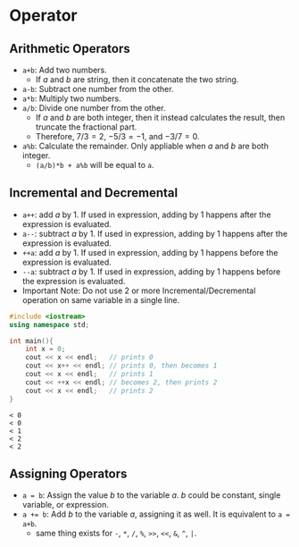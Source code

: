 # Operator

## Arithmetic Operators

- `a+b`: Add two numbers.
  - If $a$ and $b$ are string, then it concatenate the two string.
- `a-b`: Subtract one number from the other.
- `a*b`: Multiply two numbers.
- `a/b`: Divide one number from the other.
  - If $a$ and $b$ are both integer, then it instead calculates the result, then truncate the fractional part.
  - Therefore, $7/3 = 2$, $-5/3 = -1$, and $-3/7 = 0$.
- `a%b`: Calculate the remainder. Only appliable when $a$ and $b$ are both integer.
  - `(a/b)*b + a%b` will be equal to `a`.

## Incremental and Decremental

- `a++`: add $a$ by $1$. If used in expression, adding by $1$ happens after the expression is evaluated.
- `a--`: subtract $a$ by $1$. If used in expression, adding by $1$ happens after the expression is evaluated.
- `++a`: add $a$ by $1$. If used in expression, adding by $1$ happens before the expression is evaluated.
- `--a`: subtract $a$ by $1$. If used in expression, adding by $1$​ happens before the expression is evaluated.
- Important Note: Do not use 2 or more Incremental/Decremental operation on same variable in a single line.

```cpp
#include <iostream>
using namespace std;

int main(){
    int x = 0;
    cout << x << endl;   // prints 0
    cout << x++ << endl; // prints 0, then becomes 1
    cout << x << endl;   // prints 1
    cout << ++x << endl; // becomes 2, then prints 2
    cout << x << endl;   // prints 2
}
```

```
< 0
< 0
< 1
< 2
< 2
```

## Assigning Operators

- `a = b`: Assign the value $b$ to the variable $a$. $b$ could be constant, single variable, or expression.
- `a += b`: Add $b$ to the variable $a$, assigning it as well. It is equivalent to `a = a+b`.
  - same thing exists for `-`, `*`, `/`, `%`, `>>`, `<<`, `&`, `^`, `|`.